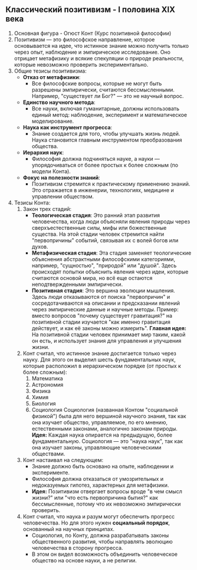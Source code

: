 ## Классический позитивизм - I половина XIX века
1. Основная фигура - Огюст Конт (Курс позитивной философии)
2. Позитивизм — это философское направление, которое основывается на идее, что истинное знание можно получить только через опыт, наблюдение и эмпирическое исследование. Оно отрицает метафизику и всякие спекуляции о природе реальности, которые невозможно проверить экспериментально.
3. Общие тезисы позитивизма:
	- **Отказ от метафизики**:
	    - Все философские вопросы, которые не могут быть разрешены эмпирически, считаются бессмысленными. Например, "существует ли Бог?" — это не научный вопрос.
	- **Единство научного метода**:
	    - Все науки, включая гуманитарные, должны использовать единый метод: наблюдение, эксперимент и математическое моделирование.
	- **Наука как инструмент прогресса**:
		- Знание создается для того, чтобы улучшать жизнь людей. Наука становится главным инструментом преобразования общества.
	- **Иерархия наук**:
	    - Философия должна подчиняться науке, а науки — упорядочиваться от более простых к более сложным (по модели Конта).
	- **Фокус на полезности знаний**:
	    - Позитивизм стремится к практическому применению знаний. Это отражается в инженерии, технологиях, медицине и управлении обществом.
4. Тезисы Конта:
	1. Закон трех стадий:
		- **Теологическая стадия**:
		    Это ранний этап развития человечества, когда люди объясняли явления природы через сверхъестественные силы, мифы или божественные существа.
		    На этой стадии человек стремится найти "первопричины" событий, связывая их с волей богов или духов.
		- **Метафизическая стадия**:
		    Эта стадия заменяет теологические объяснения абстрактными философскими категориями, например, "сущностью", "природой" или "душой".
		    Здесь происходят попытки объяснить явления через идеи, которые считаются основой мира, но всё еще остаются неподтвержденными эмпирически.
		- **Позитивная стадия**:
		    Это вершина эволюции мышления. Здесь люди отказываются от поиска "первопричин" и сосредотачиваются на описании и предсказании явлений через эмпирические данные и научные методы.
		    Пример: вместо вопросов "почему существует гравитация?" на позитивной стадии изучается "как именно гравитация действует, и как её законы можно измерить".
		**Главная идея:** На позитивной стадии человек принимает мир таким, какой он есть, и использует знания для управления и улучшения жизни.
	2. Конт считал, что истинное знание достигается только через науку. Для этого он выделил шесть фундаментальных наук, которые расположил в иерархическом порядке (от простых к более сложным):
		1. Математика
		2. Астрономия
		3. Физика
		4. Химия
		5. Биология
		6. Социология
		Социология (названная Контом "социальной физикой") была для него вершиной научного знания, так как она изучает общество, управляемое, по его мнению, естественными законами, аналогично законам природы.
		**Идея:** Каждая наука опирается на предыдущую, более фундаментальную. Социология — это "наука наук", так как она изучает законы, управляющие человеческими обществами. 
	3. Конт настаивал на следующем:
		- Знание должно быть основано на опыте, наблюдении и эксперименте.
		- Философия должна отказаться от умозрительных и недоказуемых гипотез, характерных для метафизики.
		- **Идея:** Позитивизм отвергает вопросы вроде "в чем смысл жизни?" или "что есть первопричина бытия?" как бессмысленные, потому что их невозможно эмпирически проверить.
	4. Конт считал, что наука и разум могут обеспечить прогресс человечества. Но для этого нужен **социальный порядок**, основанный на научных принципах.
		- Социология, по Конту, должна разрабатывать законы общественного развития, чтобы направлять эволюцию человечества в сторону прогресса.
		- В этом он видел возможность объединить человеческое общество на основе науки, а не религии.